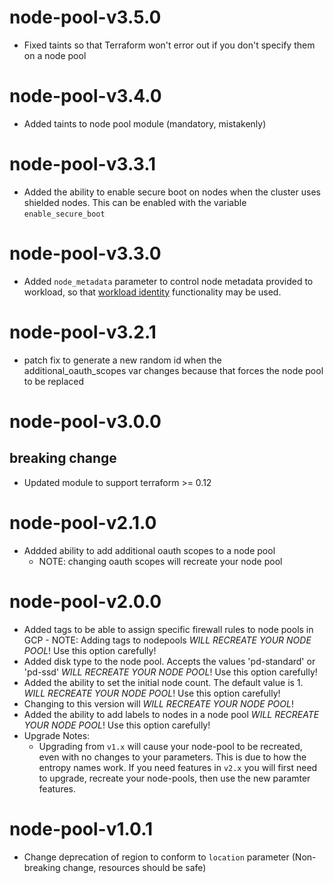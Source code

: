 # node-pool-v3.5.0
- Fixed taints so that Terraform won't error out if you don't specify them on a node pool

# node-pool-v3.4.0
- Added taints to node pool module (mandatory, mistakenly)

# node-pool-v3.3.1
- Added the ability to enable secure boot on nodes when the cluster uses shielded nodes. This can be enabled with the variable `enable_secure_boot`

# node-pool-v3.3.0
- Added `node_metadata` parameter to control node metadata provided to workload, so that [workload identity](https://cloud.google.com/kubernetes-engine/docs/how-to/workload-identity) functionality may be used.

# node-pool-v3.2.1
- patch fix to generate a new random id when the additional_oauth_scopes var changes because that forces the node pool to be replaced

# node-pool-v3.0.0
## breaking change
- Updated module to support terraform >= 0.12

# node-pool-v2.1.0
- Addded ability to add additional oauth scopes to a node pool
  - NOTE: changing oauth scopes will recreate your node pool

# node-pool-v2.0.0
- Added tags to be able to assign specific firewall rules to node pools in GCP - NOTE: Adding tags to nodepools _WILL RECREATE YOUR NODE POOL_! Use this option carefully!
- Added disk type to the node pool. Accepts the values 'pd-standard' or 'pd-ssd' _WILL RECREATE YOUR NODE POOL_! Use this option carefully!
- Added the ability to set the initial node count. The default value is 1. _WILL RECREATE YOUR NODE POOL_! Use this option carefully!
- Changing to this version will _WILL RECREATE YOUR NODE POOL_!
- Added the ability to add labels to nodes in a node pool _WILL RECREATE YOUR NODE POOL_! Use this option carefully!
- Upgrade Notes:
  - Upgrading from `v1.x` will cause your node-pool to be recreated, even with no changes to your parameters. This is due to how the entropy names work. If you need features in `v2.x` you will first need to upgrade, recreate your node-pools, then use the new paramter features.

# node-pool-v1.0.1
- Change deprecation of region to conform to `location` parameter (Non-breaking change, resources should be safe)
